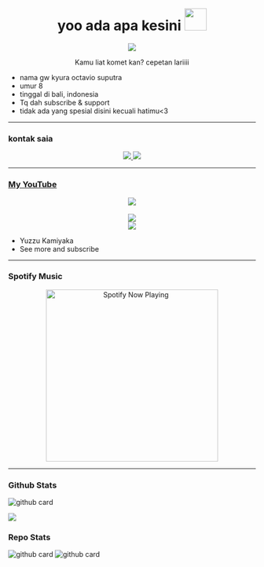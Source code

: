 <h1 align="center">yoo ada apa kesini <img src="https://telegra.ph/file/ea06f58ea001a2de54471.jpg" style="border-radius:5;" width="45px" alt=""><br></h1>
<p align="center">
<a href="https://youtube.com/c/KYURA"><img align="center" height="auto" src="https://telegra.ph/file/af5c140fee9800a1a21a0.jpg"/></a>

<p align="center">
Kamu liat komet kan? cepetan lariiii
  
  - nama gw kyura octavio suputra
  - umur 8
  - tinggal di bali, indonesia
  - Tq dah subscribe & support
  - tidak ada yang spesial disini kecuali hatimu<3


------

### kontak saia
<p align="center">
  <a href="https://instagram.com/kyura.senpai"><img src="https://img.shields.io/badge/Instagram-E4405F?style=for-the-badge&logo=instagram&logoColor=white"/> 
  <a href="https://wa.me/6281998903280"><img src="https://img.shields.io/badge/WhatsApp-25D366?style=for-the-badge&logo=whatsapp&logoColor=white" /><br>

  
------

### My YouTube
<p align="center">
<a href="https://youtube.com/c/YuzzuKamiyaka"><img align="center" height="auto" src="https://github.com/YuzzuKamiyaka/image/blob/main/IMG-20210904-WA0000.png"/></a><br><br>
<a href="https://youtube.com/c/YuzzuKamiyaka"><img src="https://camo.githubusercontent.com/d56af0508b6719132b386c00da86b2cf234084af1e4e4888ebd4b0c5106433e3/68747470733a2f2f696d672e736869656c64732e696f2f62616467652f2d596f75747562652d7265643f7374796c653d666c61742d737175617265266c6f676f3d796f7574756265" />
</a><br>
<a href="https://youtube.com/c/YuzzuKamiyaka"><img src="https://lf16-tiktok-web.ttwstatic.com/obj/tiktok-web/tiktok/web/node/_next/static/images/create-38e08fcedb8660d05e3c463376e49544.svg" />
</a>
<p align="center">

- Yuzzu Kamiyaka
- See more and subscribe

------

### Spotify Music

<p align="center">
  <a href="https://open.spotify.com/track/4bNvS25ZVMCvLHEUV87mp4?si=yb1PaPVnRgiTYedy8r6i_g&utm_source=copy-link&context=spotify%3Aplaylist%3A37i9dQZF1EIVoBTSiHHsdx&dl_branch=1" target="_blank"><img src="https://now-playing-on-spotify.vercel.app/api/spotify" alt="Spotify Now Playing" width="350"/></a>
</p>

------
 
### Github Stats 

![github card](https://github-readme-stats.vercel.app/api?username=YuzzuKamiyaka&show_icons=true&theme=radical)

![](https://github-profile-summary-cards.vercel.app/api/cards/profile-details?username=YuzzuKamiyaka&theme=monokai)

### Repo Stats 

![github card](https://github-readme-stats.vercel.app/api/pin/?username=YuzzuKamiyaka&repo=bitch-bot&theme=dark)
![github card](https://github-readme-stats.vercel.app/api/pin/?username=YuzzuKamiyaka&repo=yuzzu-api&theme=dark)
